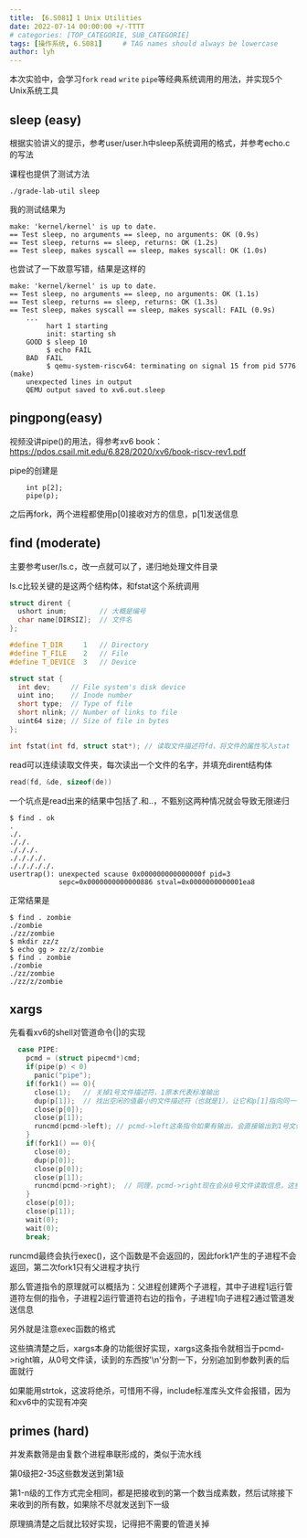 ```yaml
---
title: 【6.S081】1 Unix Utilities
date: 2022-07-14 00:00:00 +/-TTTT
# categories: [TOP_CATEGORIE, SUB_CATEGORIE]
tags: [操作系统, 6.S081]     # TAG names should always be lowercase
author: lyh
---
```


本次实验中，会学习`fork` `read` `write` `pipe`等经典系统调用的用法，并实现5个Unix系统工具

## sleep (easy)
根据实验讲义的提示，参考user/user.h中sleep系统调用的格式，并参考echo.c的写法

课程也提供了测试方法
```
./grade-lab-util sleep
```
我的测试结果为
```
make: 'kernel/kernel' is up to date.
== Test sleep, no arguments == sleep, no arguments: OK (0.9s) 
== Test sleep, returns == sleep, returns: OK (1.2s) 
== Test sleep, makes syscall == sleep, makes syscall: OK (1.0s) 
```
也尝试了一下故意写错，结果是这样的
```
make: 'kernel/kernel' is up to date.
== Test sleep, no arguments == sleep, no arguments: OK (1.1s) 
== Test sleep, returns == sleep, returns: OK (1.3s) 
== Test sleep, makes syscall == sleep, makes syscall: FAIL (0.9s) 
    ...
         hart 1 starting
         init: starting sh
    GOOD $ sleep 10
         $ echo FAIL
    BAD  FAIL
         $ qemu-system-riscv64: terminating on signal 15 from pid 5776 (make)
    unexpected lines in output
    QEMU output saved to xv6.out.sleep
```

## pingpong(easy)
视频没讲pipe()的用法，得参考xv6 book：https://pdos.csail.mit.edu/6.828/2020/xv6/book-riscv-rev1.pdf

pipe的创建是
```
    int p[2];
    pipe(p);
```
之后再fork，两个进程都使用p[0]接收对方的信息，p[1]发送信息

## find (moderate)
主要参考user/ls.c，改一点就可以了，递归地处理文件目录

ls.c比较关键的是这两个结构体，和fstat这个系统调用
```c
struct dirent {
  ushort inum;        // 大概是编号
  char name[DIRSIZ];  // 文件名
};

#define T_DIR     1   // Directory
#define T_FILE    2   // File
#define T_DEVICE  3   // Device

struct stat {
  int dev;     // File system's disk device
  uint ino;    // Inode number
  short type;  // Type of file
  short nlink; // Number of links to file
  uint64 size; // Size of file in bytes
};

int fstat(int fd, struct stat*); // 读取文件描述符fd，将文件的属性写入stat
```
read可以连续读取文件夹，每次读出一个文件的名字，并填充dirent结构体
```c
read(fd, &de, sizeof(de))
```
一个坑点是read出来的结果中包括了.和..，不甄别这两种情况就会导致无限递归
```
$ find . ok
.
./.
././.
./././.
././././.
./././././.
usertrap(): unexpected scause 0x000000000000000f pid=3
            sepc=0x0000000000000886 stval=0x0000000000001ea8
```
正常结果是
```
$ find . zombie
./zombie
./zz/zombie
$ mkdir zz/z
$ echo gg > zz/z/zombie
$ find . zombie
./zombie
./zz/zombie
./zz/z/zombie
```

## xargs

先看看xv6的shell对管道命令(|)的实现
```c
  case PIPE:
    pcmd = (struct pipecmd*)cmd;
    if(pipe(p) < 0)
      panic("pipe");
    if(fork1() == 0){
      close(1);   // 关掉1号文件描述符，1原本代表标准输出
      dup(p[1]);  // 找出空闲的值最小的文件描述符（也就是1），让它和p[1]指向同一个文件
      close(p[0]);
      close(p[1]);
      runcmd(pcmd->left); // pcmd->left这条指令如果有输出，会直接输出到1号文件，不需要管1号到底是什么
    }
    if(fork1() == 0){   
      close(0);
      dup(p[0]);   
      close(p[0]); 
      close(p[1]);
      runcmd(pcmd->right);  // 同理，pcmd->right现在会从0号文件读取信息，这些信息实际来自pcmd->right
    }
    close(p[0]);
    close(p[1]);
    wait(0);
    wait(0);
    break;
```
runcmd最终会执行exec()，这个函数是不会返回的，因此fork1产生的子进程不会返回，第二次fork1只有父进程才执行

那么管道指令的原理就可以概括为：父进程创建两个子进程，其中子进程1运行管道符左侧的指令，子进程2运行管道符右边的指令，子进程1向子进程2通过管道发送信息

另外就是注意exec函数的格式

这些搞清楚之后，xargs本身的功能很好实现，xargs这条指令就相当于pcmd->right嘛，从0号文件读，读到的东西按'\n'分割一下，分别追加到参数列表的后面就行

如果能用strtok，这波将绝杀，可惜用不得，include标准库头文件会报错，因为和xv6中的实现有冲突

## primes (hard)

并发素数筛是由复数个进程串联形成的，类似于流水线

第0级把2-35这些数发送到第1级

第1-n级的工作方式完全相同，都是把接收到的第一个数当成素数，然后试除接下来收到的所有数，如果除不尽就发送到下一级

原理搞清楚之后就比较好实现，记得把不需要的管道关掉
